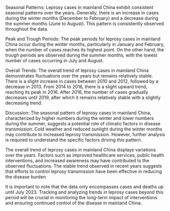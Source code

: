 Seasonal Patterns: Leprosy cases in mainland China exhibit consistent seasonal patterns over the years. Generally, there is an increase in cases during the winter months (December to February) and a decrease during the summer months (June to August). This pattern is consistently observed throughout the data.

Peak and Trough Periods: The peak periods for leprosy cases in mainland China occur during the winter months, particularly in January and February, when the number of cases reaches its highest point. On the other hand, the trough periods are observed during the summer months, with the lowest number of cases occurring in July and August.

Overall Trends: The overall trend of leprosy cases in mainland China demonstrates fluctuations over the years but remains relatively stable. There is a slight increase in cases between 2010 and 2012, followed by a decrease in 2013. From 2014 to 2016, there is a slight upward trend, reaching its peak in 2016. After 2016, the number of cases gradually decreases until 2019, after which it remains relatively stable with a slightly decreasing trend.

Discussion: The seasonal pattern of leprosy cases in mainland China, characterized by higher numbers during the winter and lower numbers during the summer, suggests a potential role of climatic factors in disease transmission. Cold weather and reduced sunlight during the winter months may contribute to increased leprosy transmission. However, further analysis is required to understand the specific factors driving this pattern.

The overall trend of leprosy cases in mainland China displays variations over the years. Factors such as improved healthcare services, public health interventions, and increased awareness may have contributed to the observed fluctuations. The stable trend observed in recent years suggests that efforts to control leprosy transmission have been effective in reducing the disease burden.

It is important to note that the data only encompasses cases and deaths up until July 2023. Tracking and analyzing trends in leprosy cases beyond this period will be crucial in monitoring the long-term impact of interventions and ensuring continued control of the disease in mainland China.